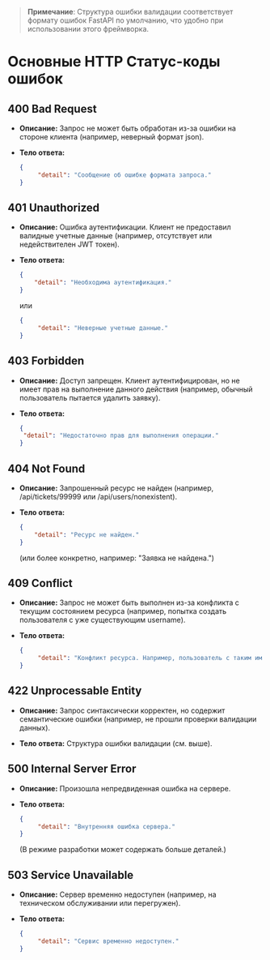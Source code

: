 > **Примечание**: Структура ошибки валидации соответствует формату ошибок FastAPI по умолчанию, что удобно при использовании этого фреймворка.

# Основные HTTP Статус-коды ошибок

## 400 Bad Request
*  **Описание:** Запрос не может быть обработан из-за ошибки на стороне клиента (например, неверный формат json).

*  **Тело ответа:**
    ```json
    {
         "detail": "Сообщение об ошибке формата запроса." 
    }
    ```
## 401 Unauthorized
*  **Описание:** Ошибка аутентификации. Клиент не предоставил валидные учетные данные (например, отсутствует или недействителен JWT токен).

*  **Тело ответа:**
    ```json
    { 
        "detail": "Необходима аутентификация." 
    }
    ```
    или

    ```json
    {
         "detail": "Неверные учетные данные." 
    }
    ```
## 403 Forbidden
*  **Описание:** Доступ запрещен. Клиент аутентифицирован, но не имеет прав на выполнение данного действия (например, обычный пользователь пытается удалить заявку).

*  **Тело ответа:**
    ```json
    {
     "detail": "Недостаточно прав для выполнения операции." 
    }
    ```
## 404 Not Found
*  **Описание:** Запрошенный ресурс не найден (например, /api/tickets/99999 или /api/users/nonexistent).

*  **Тело ответа:**
    ```json
    { 
        "detail": "Ресурс не найден." 
    }
    ```
    (или более конкретно, например: "Заявка не найдена.")

## 409 Conflict
*  **Описание:** Запрос не может быть выполнен из-за конфликта с текущим состоянием ресурса (например, попытка создать пользователя с уже существующим username).

*  **Тело ответа:**
    ```json
    {
         "detail": "Конфликт ресурса. Например, пользователь с таким именем уже существует." 
    }
    ```
## 422 Unprocessable Entity
*  **Описание:** Запрос синтаксически корректен, но содержит семантические ошибки (например, не прошли проверки валидации данных).

*  **Тело ответа:**
Структура ошибки валидации (см. выше).

## 500 Internal Server Error
*  **Описание:** Произошла непредвиденная ошибка на сервере.

*  **Тело ответа:**
    ```json
    {
         "detail": "Внутренняя ошибка сервера." 
    }
    ```
    (В режиме разработки может содержать больше деталей.)

## 503 Service Unavailable
*  **Описание:** Сервер временно недоступен (например, на техническом обслуживании или перегружен).

*  **Тело ответа:**
    ```json
    {
         "detail": "Сервис временно недоступен." 
    }
    ```
